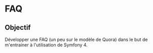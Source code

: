 # FAQ

## Objectif

Développer une FAQ (un peu sur le modèle de Quora) dans le but de m'entrainer à l'utilisation de Symfony 4.
